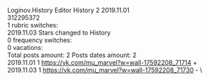 Loginov.History	Editor History 2 2019.11.01\
312295372\
1 rubric switches:\
2019.11.03 Stars changed to History \
0 frequency switches:\
0 vacations:\
Total posts amount: 2	Posts dates amount: 2\
2019.11.01 1 https://vk.com/mu_marvel?w=wall-17592208_71714 + \
2019.11.03 1 https://vk.com/mu_marvel?w=wall-17592208_71730 - \
